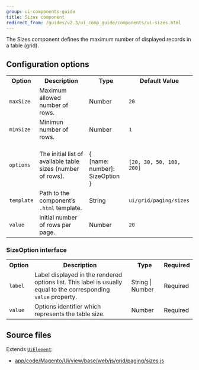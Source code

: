 ```yaml
---
group: ui-components-guide
title: Sizes component
redirect_from: /guides/v2.3/ui_comp_guide/components/ui-sizes.html
---
```


The Sizes component defines the maximum number of displayed records in a table (grid).

## Сonfiguration options

<table>
  <tr>
    <th>Option</th>
    <th>Description</th>
    <th>Type</th>
    <th>Default Value</th>
  </tr>
  <tr>
    <td><code>maxSize</code></td>
    <td>Maximum allowed number of rows.</td>
    <td>Number</td>
    <td><code>20</code></td>
  </tr>
  <tr>
    <td><code>minSize</code></td>
    <td>Minimun number of rows.</td>
    <td>Number</td>
    <td><code>1</code></td>
  </tr>
  <tr>
    <td><code>options</code></td>
    <td>The initial list of available table sizes (number of rows).</td>
    <td><br />{<br />[name: number]: SizeOption<br />}<br /></td>
    <td><code>[20, 30, 50, 100, 200]</code></td>
  </tr>
  <tr>
    <td><code>template</code></td>
    <td>Path to the component’s <code>.html</code> template.</td>
    <td>String</td>
    <td><code>ui/grid/paging/sizes</code></td>
  </tr>
  <tr>
    <td><code>value</code></td>
    <td>Initial number of rows per page.</td>
    <td>Number</td>
    <td><code>20</code></td>
  </tr>
</table>

### SizeOption interface

<table>
  <tr>
    <th>Option</th>
    <th>Description</th>
    <th>Type</th>
    <th>Required</th>
  </tr>
  <tr>
    <td><code>label</code></td>
    <td>Label displayed in the rendered options list. This label is usually equal to the corresponding <code>value</code> property.</td>
    <td>String | Number</td>
    <td>Required</td>
  </tr>
  <tr>
    <td><code>value</code></td>
    <td>Options identifier which represents the table size.</td>
    <td>Number</td>
    <td>Required</td>
  </tr>
</table>

## Source files

Extends [`UiElement`]({{page.baseurl}}/ui-components/concepts/uielement-class.html):

* [app/code/Magento/Ui/view/base/web/js/grid/paging/sizes.js]({{site.mage2200url}}app/code/Magento/Ui/view/base/web/js/grid/paging/sizes.js)

